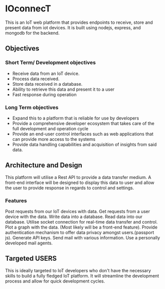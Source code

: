 # IOconnecT
This is an IoT web platform that provides endpoints to receive, store and present data from iot devices.
It is  built using nodejs, express, and mongodb for the backend.

## Objectives

### Short Term/ Development objectives
- Receive data from an IoT device.
- Process data received.
- Store data received in a database.
- Ability to retrieve this data and present it to a user
- Fast response during operation

### Long Term objectives
- Expand this to a platform that is reliable for use by developers
- Provide a comprehensive developer ecosystem that takes care of the full development and operation cycle
- Provide an end-user control interfaces such as web applications that can provide more access to the systems
- Provide data handling capabilities and acquisition of insights from said data.


## Architecture and Design
This platform will utilise a Rest API to provide a data transfer medium.
A front-end interface will be designed to display this data to user and allow the user to provide response
in regards to control and settings.

### Features
Post requests from our IoT devices with data.
Get requests from a user device with the data.
Write data into a database.
Read data into our database.
Utilise socket connection for real-time data transfer and control.
Plot a graph with the data. (Most likely will be a front-end feature).
Provide authentication mechanism to offer data privacy amongst users.(passport js).
Generate API keys.
Send mail with various information. Use a personally developed mail agents.


## Targeted USERS
This is ideally targeted to IoT developers who don't have the necessary skills to build a fully fledged IoT platform.
It will streamline the development process and allow for quick development cycles.